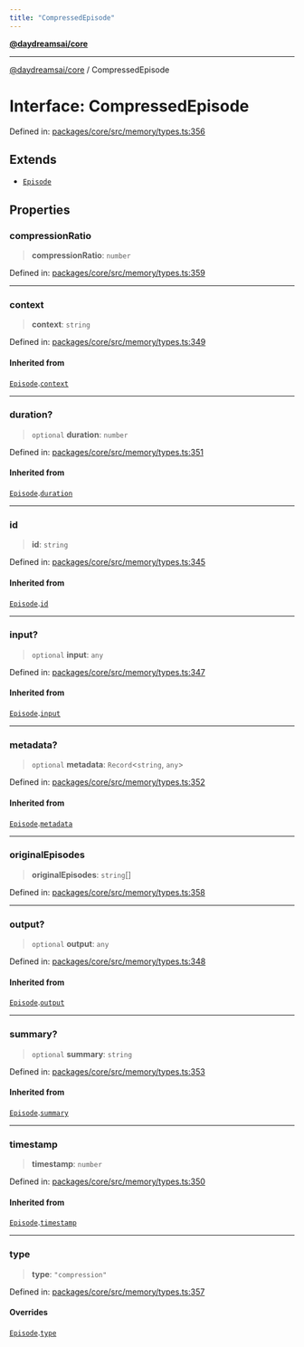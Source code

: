 ```yaml
---
title: "CompressedEpisode"
---
```


[**@daydreamsai/core**](./api-reference.md)

***

[@daydreamsai/core](./api-reference.md) / CompressedEpisode

# Interface: CompressedEpisode

Defined in: [packages/core/src/memory/types.ts:356](https://github.com/dojoengine/daydreams/blob/bbf75946e0d6d99fbdde4cebb2f8a4e8926724f1/packages/core/src/memory/types.ts#L356)

## Extends

- [`Episode`](./Episode.md)

## Properties

### compressionRatio

> **compressionRatio**: `number`

Defined in: [packages/core/src/memory/types.ts:359](https://github.com/dojoengine/daydreams/blob/bbf75946e0d6d99fbdde4cebb2f8a4e8926724f1/packages/core/src/memory/types.ts#L359)

***

### context

> **context**: `string`

Defined in: [packages/core/src/memory/types.ts:349](https://github.com/dojoengine/daydreams/blob/bbf75946e0d6d99fbdde4cebb2f8a4e8926724f1/packages/core/src/memory/types.ts#L349)

#### Inherited from

[`Episode`](./Episode.md).[`context`](Episode.md#context)

***

### duration?

> `optional` **duration**: `number`

Defined in: [packages/core/src/memory/types.ts:351](https://github.com/dojoengine/daydreams/blob/bbf75946e0d6d99fbdde4cebb2f8a4e8926724f1/packages/core/src/memory/types.ts#L351)

#### Inherited from

[`Episode`](./Episode.md).[`duration`](Episode.md#duration)

***

### id

> **id**: `string`

Defined in: [packages/core/src/memory/types.ts:345](https://github.com/dojoengine/daydreams/blob/bbf75946e0d6d99fbdde4cebb2f8a4e8926724f1/packages/core/src/memory/types.ts#L345)

#### Inherited from

[`Episode`](./Episode.md).[`id`](Episode.md#id)

***

### input?

> `optional` **input**: `any`

Defined in: [packages/core/src/memory/types.ts:347](https://github.com/dojoengine/daydreams/blob/bbf75946e0d6d99fbdde4cebb2f8a4e8926724f1/packages/core/src/memory/types.ts#L347)

#### Inherited from

[`Episode`](./Episode.md).[`input`](Episode.md#input)

***

### metadata?

> `optional` **metadata**: `Record`\<`string`, `any`\>

Defined in: [packages/core/src/memory/types.ts:352](https://github.com/dojoengine/daydreams/blob/bbf75946e0d6d99fbdde4cebb2f8a4e8926724f1/packages/core/src/memory/types.ts#L352)

#### Inherited from

[`Episode`](./Episode.md).[`metadata`](Episode.md#metadata)

***

### originalEpisodes

> **originalEpisodes**: `string`[]

Defined in: [packages/core/src/memory/types.ts:358](https://github.com/dojoengine/daydreams/blob/bbf75946e0d6d99fbdde4cebb2f8a4e8926724f1/packages/core/src/memory/types.ts#L358)

***

### output?

> `optional` **output**: `any`

Defined in: [packages/core/src/memory/types.ts:348](https://github.com/dojoengine/daydreams/blob/bbf75946e0d6d99fbdde4cebb2f8a4e8926724f1/packages/core/src/memory/types.ts#L348)

#### Inherited from

[`Episode`](./Episode.md).[`output`](Episode.md#output)

***

### summary?

> `optional` **summary**: `string`

Defined in: [packages/core/src/memory/types.ts:353](https://github.com/dojoengine/daydreams/blob/bbf75946e0d6d99fbdde4cebb2f8a4e8926724f1/packages/core/src/memory/types.ts#L353)

#### Inherited from

[`Episode`](./Episode.md).[`summary`](Episode.md#summary)

***

### timestamp

> **timestamp**: `number`

Defined in: [packages/core/src/memory/types.ts:350](https://github.com/dojoengine/daydreams/blob/bbf75946e0d6d99fbdde4cebb2f8a4e8926724f1/packages/core/src/memory/types.ts#L350)

#### Inherited from

[`Episode`](./Episode.md).[`timestamp`](Episode.md#timestamp)

***

### type

> **type**: `"compression"`

Defined in: [packages/core/src/memory/types.ts:357](https://github.com/dojoengine/daydreams/blob/bbf75946e0d6d99fbdde4cebb2f8a4e8926724f1/packages/core/src/memory/types.ts#L357)

#### Overrides

[`Episode`](./Episode.md).[`type`](Episode.md#type)
